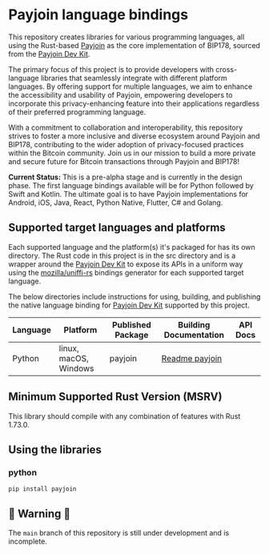# Payjoin language bindings

This repository creates libraries for various programming languages, all using the
Rust-based [Payjoin](https://github.com/payjoin/rust-payjoin) as the core implementation of BIP178, sourced from
the [Payjoin Dev Kit].

The primary focus of this project is to provide developers with cross-language libraries that seamlessly integrate with
different platform languages. By offering support for multiple languages, we aim to enhance the accessibility and
usability of Payjoin, empowering developers to incorporate this privacy-enhancing feature into their applications
regardless of their preferred programming language.

With a commitment to collaboration and interoperability, this repository strives to foster a more inclusive and diverse
ecosystem around Payjoin and BIP178, contributing to the wider adoption of privacy-focused practices within the Bitcoin
community. Join us in our mission to build a more private and secure future for Bitcoin transactions through Payjoin and
BIP178!

**Current Status:**
This is a pre-alpha stage and is currently in the design phase. The first language bindings available will be for Python
followed by Swift and Kotlin. The ultimate goal is to have Payjoin implementations for Android, iOS, Java, React, Python
Native, Flutter, C# and Golang.

## Supported target languages and platforms

Each supported language and the platform(s) it's packaged for has its own directory. The Rust code in this project is in
the src directory and is a wrapper around the [Payjoin Dev Kit] to expose its APIs in a uniform way using
the [mozilla/uniffi-rs] bindings generator for each supported target language.

The below directories include instructions for using, building, and
publishing the native language binding for [Payjoin Dev Kit] supported by this project.

| Language | Platform              | Published Package | Building Documentation | API Docs |
|----------|-----------------------|-------------------|------------------------|----------|
| Python   | linux, macOS, Windows | payjoin           | [Readme payjoin](python/README.md)|      |

## Minimum Supported Rust Version (MSRV)

This library should compile with any combination of features with Rust 1.73.0.

## Using the libraries

### python

```shell
pip install payjoin
```

## 🚨 Warning 🚨

The `main` branch of this repository is still under development and is incomplete.

[Payjoin Dev Kit]: https://payjoindevkit.org/

[mozilla/uniffi-rs]: https://github.com/mozilla/uniffi-rs
